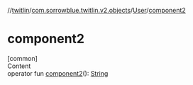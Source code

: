 //[twitlin](../../index.md)/[com.sorrowblue.twitlin.v2.objects](../index.md)/[User](index.md)/[component2](component2.md)



# component2  
[common]  
Content  
operator fun [component2](component2.md)(): [String](https://kotlinlang.org/api/latest/jvm/stdlib/kotlin/-string/index.html)  



